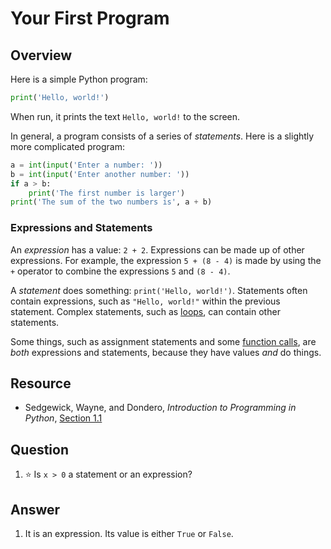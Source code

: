 # Your First Program
## Overview
Here is a simple Python program:
```python
print('Hello, world!')
```

When run, it prints the text `Hello, world!` to the screen.

In general, a program consists of a series of *statements*. Here is a slightly more complicated program:

```python
a = int(input('Enter a number: '))
b = int(input('Enter another number: '))
if a > b:
    print('The first number is larger')
print('The sum of the two numbers is', a + b)
```

### Expressions and Statements
An *expression* has a value: `2 + 2`. Expressions can be made up of other expressions. For example, the expression `5 + (8 - 4)` is made by using the `+` operator to combine the expressions `5` and `(8 - 4)`.

A *statement* does something: `print('Hello, world!')`. Statements often contain expressions, such as `"Hello, world!"` within the previous statement. Complex statements, such as [loops](loops.md), can contain other statements.

Some things, such as assignment statements and some [function calls](functional_decomposition.md#calling-functions), are *both* expressions and statements, because they have values *and* do things.

## Resource
- Sedgewick, Wayne, and Dondero, *Introduction to Programming in Python*, [Section 1.1](https://introcs.cs.princeton.edu/python/11hello/)

## Question
1. :star: Is `x > 0` a statement or an expression?

## Answer
1. It is an expression. Its value is either `True` or `False`.
